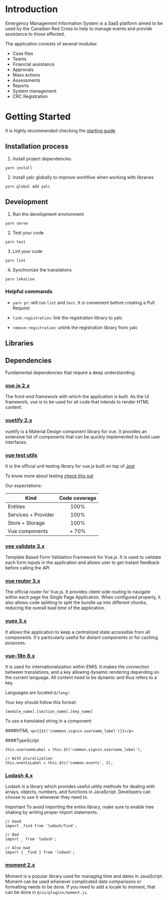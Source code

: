 # Introduction 
Emergency Management Information System is a SaaS platform aimed to be used by the Canadian
Red Cross to help to manage events and provide assistance to those affected. 

The application consists of several modules:
- Case files
- Teams
- Financial assistance
- Approvals
- Mass actions
- Assessments
- Reports
- System management
- CRC Registration


# Getting Started

It is highly recommended checking the [starting guide ](https://rctech.atlassian.net/wiki/spaces/EDev/pages/1559396353/Front-end+-+On+boarding)


## Installation process
1. Install project dependencies

```yarn install```

2. Install yalc globally to improve workflow when working with libraries

``yarn global add yalc``

## Development
1. Run the development environment

```yarn serve```

2. Test your code

``yarn test``

3. Lint your code 

``yarn lint``

4. Synchronize the translations

``yarn lokalise``


### Helpful commands

- ``yarn pr``: will run `lint` and `test`. It is convenient before creating a Pull Request

- ``link:registration``: link the registration library to yalc

- ``remove:registration``: unlink the registration library from yalc


## Libraries


## Dependencies

Fundamental dependencies that require a deep understanding:

### [vue.js 2.x ](https://vuejs.org/)
The front-end framework with which the application is built. As the UI framework, vue is to be used for all code that intends to render HTML content.

### [vuetify 2.x ](https://vuetifyjs.com/en/)
vuetify is a Material Design component library for vue. It provides an extensive list of components that can be quickly implemented to build user interfaces.


### [vue test utils](https://vue-test-utils.vuejs.org/)

It is the official unit testing library for vue.js built on top of [Jest](https://jestjs.io/docs/getting-started)

To know more about testing [check this out](https://rctech.atlassian.net/wiki/spaces/EDev/pages/1559396353/Front-end+-+On+boarding#Testing) 

Our expectations:

| Kind    | Code coverage      
| ------------- |:----:|
| Entities | 100% |
| Services + Provider | 100% | 
| Store + Storage | 100% |
| Vue components | + 70% |

###  [vee validate 3.x](https://vee-validate.logaretm.com/v3)
Template Based Form Validation Framework for Vue.js. It is used to validate each form inputs in the application 
and allows user to get instant feedback before calling the API

### [vue router 3.x](https://router.vuejs.org/)
The official router for Vue.js. It provides client-side routing to navigate within each page the Single Page Application.
When configured properly, it also allows code splitting to split the bundle up into different chunks, reducing the overall load time of the application.

### [vuex 3.x ](https://vuex.vuejs.org/)

It allows the application to keep a centralized state accessible from all components. It's particularly useful for distant components or for caching purposes.

### [vue-18n 8.x](https://kazupon.github.io/vue-i18n/introduction.html)

It is used for internationalization within EMIS. 
It makes the connection between translations, and a key allowing dynamic rendering depending on the current language. 
All content need to be dynamic and thus refers to a key.

Languages are located `@/lang/`

Your key should follow this format:

`[module_name].[section_name].[key_name]`

To use a translated string in a component:

####HTML
```<p>{{$t('commmon.signin.username_label')}}</p>```

####TypeScript
```// Normal
this.usernameLabel = this.$t('common.signin.username_label'),

// With pluralization
this.eventsLabel = this.$tc('common.events', 2),
```


### [Lodash 4.x](https://lodash.com/docs/4.17.15)


Lodash is a library which provides useful utility methods for dealing with arrays, objects, numbers, and functions in JavaScript. 
Developers can choose to use it whenever they need to.

Important To avoid importing the entire library, make sure to enable tree shaking by writing proper import statements.
```
// Good
import _find from 'lodash/find';

// Bad
import _ from 'lodash';

// Also bad
import { _find } from 'lodash';
```

### [moment 2.x](https://momentjs.com/docs/)

Moment is a popular library used for managing time and dates in JavaScript. 
Moment can be used whenever complicated date comparisons or formatting needs to be done. 
If you need to add a locale to moment, that can be done in `@/ui/plugins/moment.js`.
